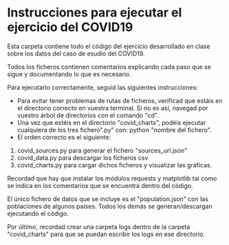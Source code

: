 # Instrucciones para ejecutar el ejercicio del COVID19

Esta carpeta contiene todo el código del ejercicio desarrollado en clase sobre los
datos del caso de esudio del COVID19.

Todos los ficheros contienen comentarios explicando cada paso que se sigue y documentando lo que es necesario.

Para ejecutarlo correctamente, seguid las siguientes instrucciones:

- Para evitar tener problemas de rutas de ficheros, verificad que estáis en el directorio correcto en vuestra terminal. Si no es así, navegad por vuestro árbol de directorios con el comando "cd".
- Una vez que estéis en el directorio "covid_charts", podéis ejecutar cualquiera de los tres fichero".py" con: python "nombre del fichero".
- El orden correcto es el siguiente:

1. covid_sources.py para generar el fichero "sources_url.json"
2. covid_data.py para descargar los ficheros csv
3. covid_charts.py para cargar dichos ficheros y visualizar las gráficas.

Recordad que hay que instalar los módulos requests y matplotlib tal como se indica en los comentarios que se encuentra dentro del código.

El único fichero de datos que se incluye es el "population.json" con las poblaciones de algunos países. Todos los demás se generan/descargan ejecutando el código.

Por último, recordad crear una carpeta logs dentro de la carpeta "covid_charts" para que se puedan escribir los logs en ese directorio.